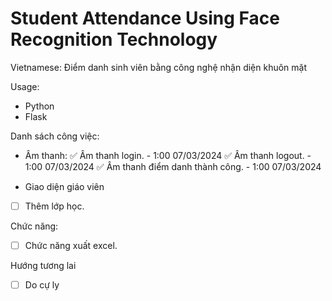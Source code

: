 # Student Attendance Using Face Recognition Technology
Vietnamese: Điểm danh sinh viên bằng công nghệ nhận diện khuôn mặt

Usage:
- Python
- Flask

Danh sách công việc:
- Âm thanh:
✅ Âm thanh login. - 1:00 07/03/2024
✅ Âm thanh logout. - 1:00 07/03/2024
✅ Âm thanh điểm danh thành công. - 1:00 07/03/2024

- Giao diện giáo viên
+ [ ] Thêm lớp học.

Chức năng:
- [ ] Chức năng xuất excel.

Hướng tương lai
- [ ] Do cự ly

